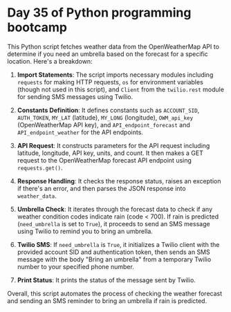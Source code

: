 # Day 35 of Python programming bootcamp

This Python script fetches weather data from the OpenWeatherMap API to determine if you need an umbrella based on the forecast for a specific location. Here's a breakdown:

1. **Import Statements**: The script imports necessary modules including `requests` for making HTTP requests, `os` for environment variables (though not used in this script), and `Client` from the `twilio.rest` module for sending SMS messages using Twilio.

2. **Constants Definition**: It defines constants such as `ACCOUNT_SID`, `AUTH_TOKEN`, `MY_LAT` (latitude), `MY_LONG` (longitude), `OWM_api_key` (OpenWeatherMap API key), and `API_endpoint_forecast` and `API_endpoint_weather` for the API endpoints.

3. **API Request**: It constructs parameters for the API request including latitude, longitude, API key, units, and count. It then makes a GET request to the OpenWeatherMap forecast API endpoint using `requests.get()`.

4. **Response Handling**: It checks the response status, raises an exception if there's an error, and then parses the JSON response into `weather_data`.

5. **Umbrella Check**: It iterates through the forecast data to check if any weather condition codes indicate rain (code < 700). If rain is predicted (`need_umbrella` is set to `True`), it proceeds to send an SMS message using Twilio to remind you to bring an umbrella.

6. **Twilio SMS**: If `need_umbrella` is `True`, it initializes a Twilio client with the provided account SID and authentication token, then sends an SMS message with the body "Bring an umbrella" from a temporary Twilio number to your specified phone number.

7. **Print Status**: It prints the status of the message sent by Twilio.

Overall, this script automates the process of checking the weather forecast and sending an SMS reminder to bring an umbrella if rain is predicted.